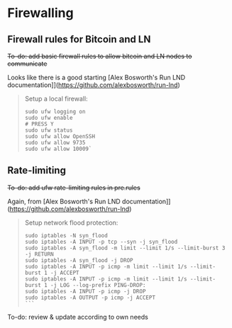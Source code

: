 # Firewalling

## Firewall rules for Bitcoin and LN

<del>To-do: add basic firewall rules to allow bitcoin and LN nodes to communicate</del>

Looks like there is a good starting [Alex Bosworth's Run LND documentation]](https://github.com/alexbosworth/run-lnd)

>  Setup a local firewall:
> ```
> sudo ufw logging on
> sudo ufw enable
> # PRESS Y
> sudo ufw status
> sudo ufw allow OpenSSH
> sudo ufw allow 9735
> sudo ufw allow 10009`
> ```

## Rate-limiting

<del>To-do: add ufw rate-limiting rules in pre.rules</del>

Again, from [Alex Bosworth's Run LND documentation]](https://github.com/alexbosworth/run-lnd)

> Setup network flood protection:
> ````
> sudo iptables -N syn_flood
> sudo iptables -A INPUT -p tcp --syn -j syn_flood
> sudo iptables -A syn_flood -m limit --limit 1/s --limit-burst 3 -j RETURN
> sudo iptables -A syn_flood -j DROP
> sudo iptables -A INPUT -p icmp -m limit --limit 1/s --limit-burst 1 -j ACCEPT
> sudo iptables -A INPUT -p icmp -m limit --limit 1/s --limit-burst 1 -j LOG --log-prefix PING-DROP:
> sudo iptables -A INPUT -p icmp -j DROP
> sudo iptables -A OUTPUT -p icmp -j ACCEPT
> ```

To-do: review & update according to own needs